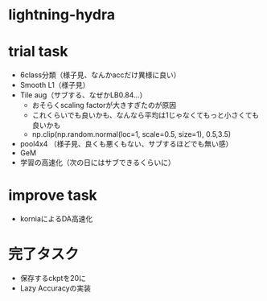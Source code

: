 # lightning-hydra

# trial task
* 6class分類（様子見、なんかaccだけ異様に良い）
* Smooth L1（様子見）
* Tile aug（サブする、なぜかLB0.84...）
    * おそらくscaling factorが大きすぎたのが原因
    * これくらいでも良いかも、なんなら平均は1じゃなくてもっと小さくても良いかも
    * np.clip(np.random.normal(loc=1, scale=0.5, size=1), 0.5,3.5)
* pool4x4 （様子見、良くも悪くもない、サブするほどでも無い感）
* GeM
* 学習の高速化（次の日にはサブできるくらいに）

# improve task
* korniaによるDA高速化

# 完了タスク
* 保存するckptを20に
* Lazy Accuracyの実装